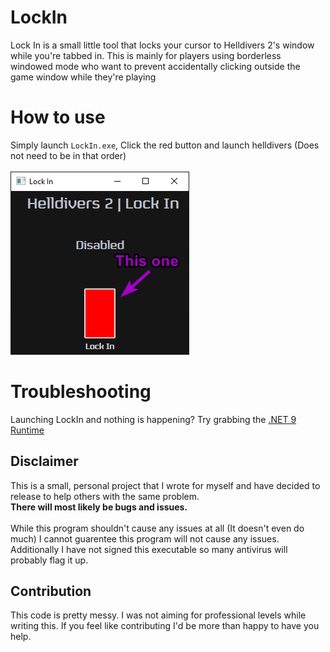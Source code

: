 # LockIn
Lock In is a small little tool that locks your cursor to Helldivers 2's window while you're tabbed in.
This is mainly for players using borderless windowed mode who want to prevent accidentally clicking outside the game window while they're playing

# How to use
Simply launch `LockIn.exe`, Click the red button and launch helldivers (Does not need to be in that order)<br><br>
<img src="Images/readme1.png"/>

# Troubleshooting
Launching LockIn and nothing is happening? Try grabbing the [.NET 9 Runtime](https://dotnet.microsoft.com/en-us/download/dotnet/9.0)

## Disclaimer

This is a small, personal project that I wrote for myself and have decided to release to help others with the same problem.<br>
**There will most likely be bugs and issues.**<br><br>
While this program shouldn't cause any issues at all (It doesn't even do much) I cannot guarentee this program will not cause any issues.<br>
Additionally I have not signed this executable so many antivirus will probably flag it up.<br>

## Contribution
This code is pretty messy. I was not aiming for professional levels while writing this.
If you feel like contributing I'd be more than happy to have you help.
